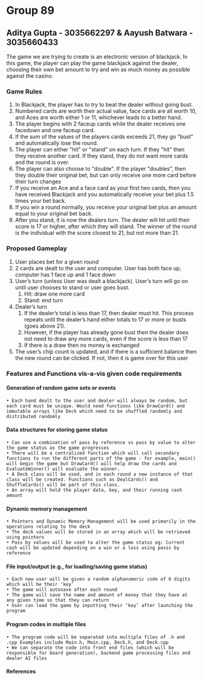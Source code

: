 # Group 89
## Aditya Gupta - 3035662297 & Aayush Batwara - 3035660433

The game we are trying to create is an electronic version of blackjack. In this game, the player can play the game blackjack against the dealer, choosing their own bet amount to try and win as much money as possible against the casino. 

### Game Rules
1. In Blackjack, the player has to try to beat the dealer without going bust.
2. Numbered cards are worth their actual value, face cards are all worth 10, and Aces are worth either 1 or 11, whichever leads to a better hand.
3. The player begins with 2 faceup cards while the dealer receives one facedown and one faceup card.
4. If the sum of the values of the players cards exceeds 21, they go "bust" and automatically lose the round.
5. The player can either "hit" or "stand" on each turn. If they "hit" then they receive another card. If they stand, they do not want more cards and the round is over.
6. The player can also choose to "double". If the player "doubles", then they double their original bet, but can only receive one more card before their turn changes
7. If you receive an Ace and a face card as your first two cards, then you have received Blackjack and you automatically receive your bet plus 1.5 times your bet back.
8. If you win a round normally, you receive your original bet plus an amount equal to your original bet back.
9. After you stand, it is now the dealers turn. The dealer will hit until their score is 17 or higher, after which they will stand. The winner of the round is the individual with the score closest to 21, but not more than 21. 


### Proposed Gameplay
1. User places bet for a given round
2. 2 cards are dealt to the user and computer. User has both face up, computer has 1 face up and 1 face down
3. User’s turn (unless User was dealt a blackjack). User’s turn will go on until user chooses to stand or user goes bust.
    1. Hit: draw one more card
    2. Stand: end turn
4. Dealer’s turn
    1. If the dealer’s total is less than 17, then dealer must hit. This process repeats until the dealer’s hand either totals to 17 or more or busts (goes above 21).
    2. However, if the player has already gone bust then the dealer does not need to draw any more cards, even if the score is less than 17
    3. If there is a draw then no money is exchanged
5. The user’s chip count is updated, and if there is a sufficient balance then the new round can be clicked. If not, then it is game over for this user


### Features and Functions vis-a-vis given code requirements

#### Generation of random game sets or events
    • Each hand dealt to the user and dealer will always be random, but each card must be unique. Would need functions like DrawCard() and immutable arrays like Deck which need to be shuffled randomly and distributed randomly
#### Data structures for storing game status
    • Can use a combination of pass by reference vs pass by value to alter the game status as the game progresses
    • There will be a centralized function which will call secondary functions to run the different parts of the game - for example, main() will begin the game but DrawCard() will help draw the cards and EvaluateWinner() will evaluate the winner.
    • A Deck class will be used, and in each round a new instance of that class will be created. Functions such as DealCards() and ShuffleCards() will be part of this class. 
    • An array will hold the player data, key, and their running cash amount
#### Dynamic memory management
    • Pointers and Dynamic Memory Management will be used primarily in the operations relating to the deck
    • The deck values will be stored in an array which will be retrieved using pointers
    • Pass by values will be used to alter the game status eg: Current cash will be updated depending on a win or a loss using passs by reference
#### File input/output (e.g., for loading/saving game status)
    • Each new user will be given a random alphanumeric code of 6 digits which will be their ‘key’
    • The game will autosave after each round
    • The game will save the name and amount of money that they have at any given time so that they can return
    • User can load the game by inputting their ‘key’ after launching the program
#### Program codes in multiple files
    • The program code will be separated into multiple files of .h and .cpp Examples include Main.h, Main.cpp, Deck.h, and Deck.cpp
    • We can separate the code into front end files (which will be responsible for board generation), backend game processing files and dealer AI files

#### References
